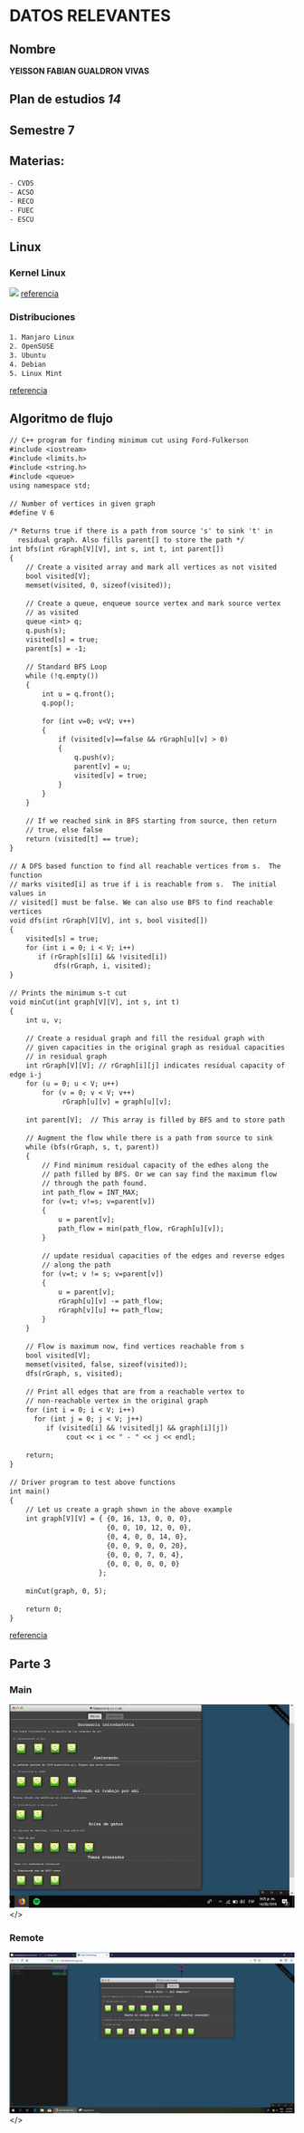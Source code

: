# DATOS RELEVANTES

## Nombre  
**YEISSON FABIAN GUALDRON VIVAS**

## Plan de estudios  _14_

## Semestre  7

## Materias:
	- CVDS
	- ACSO
	- RECO
	- FUEC
	- ESCU
	
## Linux

### Kernel Linux
![](https://blog.desdelinux.net/wp-content/uploads/2018/08/linux-kernel.jpg)
[referencia](https://blog.desdelinux.net/ya-fue-anunciada-la-nueva-version-5-2-del-kernel-de-linux/)

### Distribuciones
	1. Manjaro Linux
	2. OpenSUSE
	3. Ubuntu
	4. Debian
	5. Linux Mint
	
[referencia](https://maslinux.es/las-5-distros-gnu-linux-mas-populares/)

## Algoritmo de flujo


	// C++ program for finding minimum cut using Ford-Fulkerson 
	#include <iostream> 
	#include <limits.h> 
	#include <string.h> 
	#include <queue> 
	using namespace std; 
	  
	// Number of vertices in given graph 
	#define V 6 
	  
	/* Returns true if there is a path from source 's' to sink 't' in 
	  residual graph. Also fills parent[] to store the path */
	int bfs(int rGraph[V][V], int s, int t, int parent[]) 
	{ 
		// Create a visited array and mark all vertices as not visited 
		bool visited[V]; 
		memset(visited, 0, sizeof(visited)); 
	  
		// Create a queue, enqueue source vertex and mark source vertex 
		// as visited 
		queue <int> q; 
		q.push(s); 
		visited[s] = true; 
		parent[s] = -1; 
	  
		// Standard BFS Loop 
		while (!q.empty()) 
		{ 
			int u = q.front(); 
			q.pop(); 
	  
			for (int v=0; v<V; v++) 
			{ 
				if (visited[v]==false && rGraph[u][v] > 0) 
				{ 
					q.push(v); 
					parent[v] = u; 
					visited[v] = true; 
				} 
			} 
		} 
	  
		// If we reached sink in BFS starting from source, then return 
		// true, else false 
		return (visited[t] == true); 
	} 
	  
	// A DFS based function to find all reachable vertices from s.  The function 
	// marks visited[i] as true if i is reachable from s.  The initial values in 
	// visited[] must be false. We can also use BFS to find reachable vertices 
	void dfs(int rGraph[V][V], int s, bool visited[]) 
	{ 
		visited[s] = true; 
		for (int i = 0; i < V; i++) 
		   if (rGraph[s][i] && !visited[i]) 
			   dfs(rGraph, i, visited); 
	} 
	  
	// Prints the minimum s-t cut 
	void minCut(int graph[V][V], int s, int t) 
	{ 
		int u, v; 
	  
		// Create a residual graph and fill the residual graph with 
		// given capacities in the original graph as residual capacities 
		// in residual graph 
		int rGraph[V][V]; // rGraph[i][j] indicates residual capacity of edge i-j 
		for (u = 0; u < V; u++) 
			for (v = 0; v < V; v++) 
				 rGraph[u][v] = graph[u][v]; 
	  
		int parent[V];  // This array is filled by BFS and to store path 
	  
		// Augment the flow while there is a path from source to sink 
		while (bfs(rGraph, s, t, parent)) 
		{ 
			// Find minimum residual capacity of the edhes along the 
			// path filled by BFS. Or we can say find the maximum flow 
			// through the path found. 
			int path_flow = INT_MAX; 
			for (v=t; v!=s; v=parent[v]) 
			{ 
				u = parent[v]; 
				path_flow = min(path_flow, rGraph[u][v]); 
			} 
	  
			// update residual capacities of the edges and reverse edges 
			// along the path 
			for (v=t; v != s; v=parent[v]) 
			{ 
				u = parent[v]; 
				rGraph[u][v] -= path_flow; 
				rGraph[v][u] += path_flow; 
			} 
		} 
	  
		// Flow is maximum now, find vertices reachable from s 
		bool visited[V]; 
		memset(visited, false, sizeof(visited)); 
		dfs(rGraph, s, visited); 
	  
		// Print all edges that are from a reachable vertex to 
		// non-reachable vertex in the original graph 
		for (int i = 0; i < V; i++) 
		  for (int j = 0; j < V; j++) 
			 if (visited[i] && !visited[j] && graph[i][j]) 
				  cout << i << " - " << j << endl; 
	  
		return; 
	} 
	  
	// Driver program to test above functions 
	int main() 
	{ 
		// Let us create a graph shown in the above example 
		int graph[V][V] = { {0, 16, 13, 0, 0, 0}, 
							{0, 0, 10, 12, 0, 0}, 
							{0, 4, 0, 0, 14, 0}, 
							{0, 0, 9, 0, 0, 20}, 
							{0, 0, 0, 7, 0, 4}, 
							{0, 0, 0, 0, 0, 0} 
						  }; 
	  
		minCut(graph, 0, 5); 
	  
		return 0; 
	} 
[referencia](https://www.geeksforgeeks.org/minimum-cut-in-a-directed-graph/)

	

## Parte 3  

### Main
<img src = parte1.png  ></>
### Remote
<img src = parte2.png></>